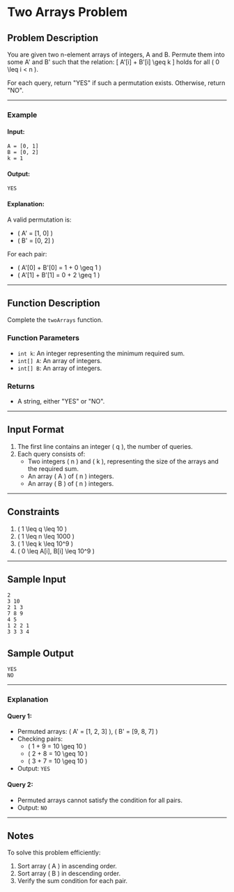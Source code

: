 # Two Arrays Problem

## Problem Description

You are given two n-element arrays of integers, A and B. Permute them into some A' and B' such that the relation:
\[
A'[i] + B'[i] \geq k
\]
holds for all \( 0 \leq i < n \).

For each query, return "YES" if such a permutation exists. Otherwise, return "NO".

---

### Example

#### Input:

```
A = [0, 1]
B = [0, 2]
k = 1
```

#### Output:

```
YES
```

#### Explanation:

A valid permutation is:

- \( A' = [1, 0] \)
- \( B' = [0, 2] \)

For each pair:

- \( A'[0] + B'[0] = 1 + 0 \geq 1 \)
- \( A'[1] + B'[1] = 0 + 2 \geq 1 \)

---

## Function Description

Complete the `twoArrays` function.

### Function Parameters

- `int k`: An integer representing the minimum required sum.
- `int[] A`: An array of integers.
- `int[] B`: An array of integers.

### Returns

- A string, either "YES" or "NO".

---

## Input Format

1. The first line contains an integer \( q \), the number of queries.
2. Each query consists of:
   - Two integers \( n \) and \( k \), representing the size of the arrays and the required sum.
   - An array \( A \) of \( n \) integers.
   - An array \( B \) of \( n \) integers.

---

## Constraints

1. \( 1 \leq q \leq 10 \)
2. \( 1 \leq n \leq 1000 \)
3. \( 1 \leq k \leq 10^9 \)
4. \( 0 \leq A[i], B[i] \leq 10^9 \)

---

## Sample Input

```
2
3 10
2 1 3
7 8 9
4 5
1 2 2 1
3 3 3 4
```

## Sample Output

```
YES
NO
```

---

### Explanation

#### Query 1:

- Permuted arrays: \( A' = [1, 2, 3] \), \( B' = [9, 8, 7] \)
- Checking pairs:
  - \( 1 + 9 = 10 \geq 10 \)
  - \( 2 + 8 = 10 \geq 10 \)
  - \( 3 + 7 = 10 \geq 10 \)
- Output: `YES`

#### Query 2:

- Permuted arrays cannot satisfy the condition for all pairs.
- Output: `NO`

---

## Notes

To solve this problem efficiently:

1. Sort array \( A \) in ascending order.
2. Sort array \( B \) in descending order.
3. Verify the sum condition for each pair.
